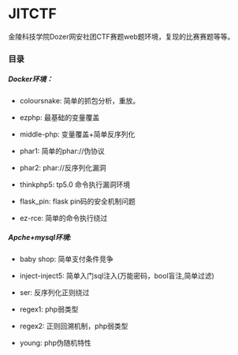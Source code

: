 # JITCTF
金陵科技学院Dozer网安社团CTF赛题web题环境，复现的比赛赛题等等。

### 目录

##### Docker环境：

* coloursnake: 简单的抓包分析，重放。

* ezphp: 最基础的变量覆盖

* middle-php: 变量覆盖+简单反序列化

* phar1: 简单的phar://伪协议

* phar2: phar://反序列化漏洞

* thinkphp5: tp5.0 命令执行漏洞环境

* flask_pin: flask pin码的安全机制问题

* ez-rce: 简单的命令执行绕过

##### Apche+mysql环境:

* baby shop: 简单支付条件竞争

* inject-inject5: 简单入门sql注入(万能密码，bool盲注,简单过滤)

* ser: 反序列化正则绕过

* regex1: php弱类型

* regex2: 正则回溯机制，php弱类型

* young: php伪随机特性
